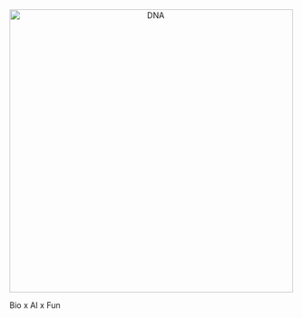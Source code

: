 <img src="./helix.gif" alt="DNA" style="width:500px; text-align:center; height:auto;" />

Bio x AI x Fun
